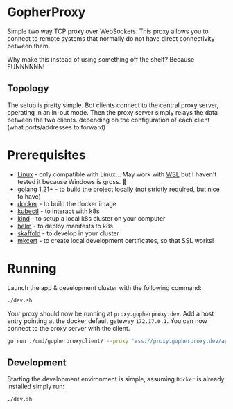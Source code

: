 # GopherProxy 

Simple two way TCP proxy over WebSockets. This proxy allows you 
to connect to remote systems that normally do not have direct connectivity between them. 

Why make this instead of using something off the shelf?
Because FUNNNNNN!

## Topology
The setup is pretty simple. Bot clients connect to 
the central proxy server, operating in an in-out mode. 
Then the proxy server simply relays the data between the two clients.
depending on the configuration of each client (what ports/addresses to forward)

# Prerequisites 
- [Linux](https://www.linux.org/) - only compatible with Linux... May work with [WSL](https://learn.microsoft.com/en-us/windows/wsl/install) but I haven't tested it because Windows is gross. :poop:
- [golang 1.21+](https://golang.org/doc/install) - to build the project locally (not strictly required, but nice to have)
- [docker](https://docs.docker.com/get-docker/) - to build the docker image
- [kubectl](https://kubernetes.io/docs/tasks/tools/install-kubectl-linux/) - to interact with k8s
- [kind](https://kind.sigs.k8s.io/docs/user/quick-start/) - to setup a local k8s cluster on your computer
- [helm](https://helm.sh/docs/intro/install/) - to deploy manifests to k8s
- [skaffold](https://skaffold.dev/docs/install/) - to develop in your cluster 
- [mkcert](https://github.com/FiloSottile/mkcert) - to create local development certificates, so that SSL works!

# Running
Launch the app & development cluster with the following command:

```bash
./dev.sh
```

Your proxy should now be running at `proxy.gopherproxy.dev`. Add a host entry pointing at the docker 
default gateway `172.17.0.1`. You can now connect to the proxy server with the client.

```bash
go run ./cmd/gopherproxyclient/ --proxy 'wss://proxy.gopherproxy.dev/api/ws/connect' --password abc123
```

## Development 

Starting the development environment is simple, assuming `Docker` is already installed simply run:
```bash
./dev.sh
```